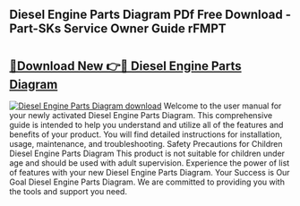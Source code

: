 ## Diesel Engine Parts Diagram PDf Free Download - Part-SKs Service Owner Guide rFMPT

# <h2><a href="http://dfided.blite.top/?on=Diesel+Engine+Parts+Diagram">🔗Download New 👉🔴 Diesel Engine Parts Diagram</a></h2>

[![Diesel Engine Parts Diagram download](https://i.imgur.com/lujVjoI.png)](http://dfided.blite.top/?on=Diesel+Engine+Parts+Diagram)
Welcome to the user manual for your newly activated Diesel Engine Parts Diagram. This comprehensive guide is intended to help you understand and utilize all of the features and benefits of your product. You will find detailed instructions for installation, usage, maintenance, and troubleshooting. Safety Precautions for Children Diesel Engine Parts Diagram This product is not suitable for children under age and should be used with adult supervision. Experience the power of list of features with your new Diesel Engine Parts Diagram. Your Success is Our Goal Diesel Engine Parts Diagram. We are committed to providing you with the tools and support you need.
